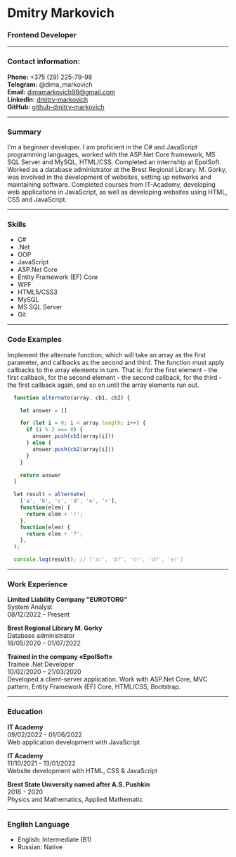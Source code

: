 # Dmitry Markovich

### Frontend Developer

---

### Contact information:

**Phone:** +375 (29) 225-79-98  
**Telegram:** @dima_markovich  
**Email:** dimamarkovich98@gmail.com  
**LinkedIn:** [dmitry-markovich](https://www.linkedin.com/in/dmitry-markovich-1894a218b/)  
**GitHub:** [github-dmitry-markovich](https://github.com/CrazyTapok)  

---

### Summary

I'm a beginner developer. I am proficient in the C# and JavaScript programming languages, worked with the ASP.Net Core framework, MS SQL Server and MySQL, HTML/CSS. Completed an internship at EpolSoft. Worked as a database administrator at the Brest Regional Library. M. Gorky, was involved in the development of websites, setting up networks and maintaining software. Completed courses from IT-Academy, developing web applications in JavaScript, as well as developing websites using HTML, CSS and JavaScript.

---

### Skills

- C#
- .Net
- OOP
- JavaScript
- ASP.Net Core
- Entity Framework (EF) Core
- WPF
- HTML5/CSS3
- MySQL
- MS SQL Server
- Git

---

### Code Examples

Implement the alternate function, which will take an array as the first parameter, and callbacks as the second and third. The function must apply callbacks to the array elements in turn. That is: for the first element - the first callback, for the second element - the second callback, for the third - the first callback again, and so on until the array elements run out.

```JavaScript
  function alternate(array, cb1, cb2) {

    let answer = []

    for (let i = 0; i < array.length; i++) {
      if (i % 2 === 0) {
        answer.push(cb1(array[i]))
      } else {
        answer.push(cb2(array[i]))
      }
    }

    return answer
  }

  let result = alternate(
    ['a', 'b', 'c', 'd', 'e', 'r'],
    function(elem) {
      return elem + '!';
    },
    function(elem) {
      return elem + '?';
    },
  );

  console.log(result); // ['a!', 'b?', 'c!', 'd?', 'e!']
```

---

### Work Experience

**Limited Liability Company "EUROTORG"**  
System Analyst  
08/12/2022 – Present


**Brest Regional Library M. Gorky**  
Database administrator  
18/05/2020 – 01/07/2022


**Trained in the company «EpolSoft»**  
Trainee .Net Developer  
10/02/2020 – 21/03/2020    
Developed a client-server application. Work with ASP.Net Core, MVC pattern, Entity Framework (EF) Core, HTML/CSS, Bootstrap.

---

### Education

**IT Academy**    
09/02/2022 - 01/06/2022    
Web application development with JavaScript


**IT Academy**  
11/10/2021 - 13/01/2022    
Website development with HTML, CSS & JavaScript


**Brest State University named after A.S. Pushkin**  
2016 - 2020    
Physics and Mathematics, Applied Mathematic 

---

### English Language

- English: Intermediate (B1)
- Russian: Native
